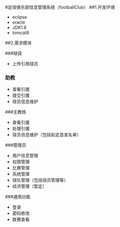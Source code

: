 #足球俱乐部信息管理系统（footballClub）
##1.开发环境
* eclipse
* oracle
* JDK1.8
* tomcat8

##2.需求模块

###球探
* 上传引用球员

### 助教
* 查看引援
* 提交引援
* 球员信息维护

###主教练
* 查看引援
* 处理引援
* 球员信息维护（包括拟定首发名单）

###管理员
* 用户信息管理
* 权限管理
* 比赛管理
* 系统管理
* 球队管理（包括球员管理等）
* 经济管理（暂定）

###通用功能
* 登录
* 密码修改
* 联赛查看
